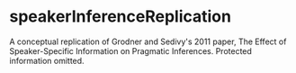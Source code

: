 # speakerInferenceReplication
A conceptual replication of Grodner and Sedivy's 2011 paper, The Effect of Speaker-Specific Information on Pragmatic Inferences. Protected information omitted.
